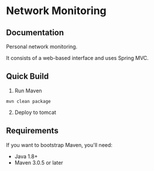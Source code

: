 Network Monitoring
==================

Documentation
-------------

Personal network monitoring.

It consists of a web-based interface and uses Spring MVC.


Quick Build
-----------

1. Run Maven
```
mvn clean package
```
2. Deploy to tomcat


Requirements
-----------

If you want to bootstrap Maven, you'll need:
- Java 1.8+
- Maven 3.0.5 or later


